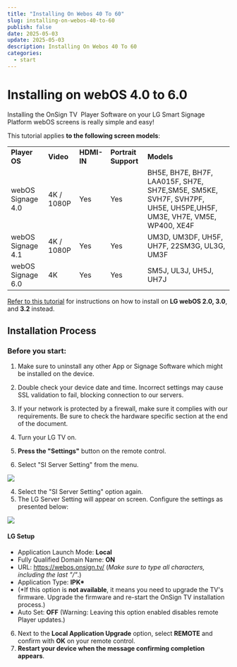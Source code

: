 ```yaml
---
title: "Installing On Webos 40 To 60"
slug: installing-on-webos-40-to-60
publish: false
date: 2025-05-03
update: 2025-05-03
description: Installing On Webos 40 To 60
categories:
  - start
---
```


Installing on webOS 4.0 to 6.0
==============================

Installing the OnSign TV  Player Software on your LG Smart Signage Platform webOS screens is really simple and easy!

This tutorial applies **to the following screen models**:

|  |  |  |  |  |
| --- | --- | --- | --- | --- |
| **Player OS** | **Video** | **HDMI-IN** | **Portrait Support** | **Models** |
| webOS Signage 4.0 | 4K / 1080P | Yes | Yes | BH5E, BH7E, BH7F, LAA015F, SH7E, SH7E,SM5E, SM5KE, SVH7F, SVH7PF, UH5E, UH5PE,UH5F, UM3E, VH7E, VM5E, WP400, XE4F |
| webOS Signage 4.1 | 4K / 1080P | Yes | Yes | UM3D, UM3DF, UH5F, UH7F, 22SM3G, UL3G, UM3F |
| webOS Signage 6.0 | 4K | Yes | Yes | SM5J, UL3J, UH5J, UH7J |

[Refer to this tutorial](/lg-webos/installing-on-webos-20-to-32) for instructions on how to install on **LG webOS 2.0, 3.0**, and **3.2** instead.

Installation Process
--------------------

### Before you start:

1. Make sure to uninstall any other App or Signage Software which might be installed on the device.
2. Double check your device date and time. Incorrect settings may cause SSL validation to fail, blocking connection to our servers.
3. If your network is protected by a firewall, make sure it complies with our requirements. Be sure to check the hardware specific section at the end of the document.

1. Turn your LG TV on.
2. **Press the "Settings"** button on the remote control.
3. Select "SI Server Setting" from the menu.

![](https://static.helpjuice.com/helpjuice_production/uploads/upload/image/23821/direct/1731443419296/how-to-install-onsign-tv-on-lg-webos-4-0-to-6-0_1.png)

4. Select the "SI Server Setting" option again.
5. The LG Server Setting will appear on screen. Configure the settings as presented below:

![](https://static.helpjuice.com/helpjuice_production/uploads/upload/image/23821/direct/1731443434082/c0b44e8a-5f00-4e9e-bfab-c63fb6e68f82.png)

#### **LG Setup**

* Application Launch Mode: **Local**
* Fully Qualified Domain Name: **ON**
* URL: https://webos.onsign.tv/ (*Make sure to type all characters, including the last "/"*.)
* Application Type: **IPK\***
* (\*If this option is **not available**, it means you need to upgrade the TV's firmware. Upgrade the firmware and re-start the OnSign TV installation process.)
* Auto Set: **OFF** (Warning: Leaving this option enabled disables remote Player updates.)

6. Next to the **Local Application Upgrade** option, select **REMOTE** and confirm with **OK** on your remote control.
7. **Restart your device when the message confirming completion appears**.
